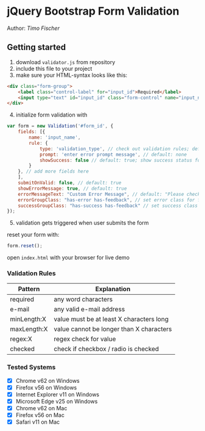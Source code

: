 # jQuery Bootstrap Form Validation

Author: <i>Timo Fischer</i>

## Getting started
1. download `validator.js` from repository
2. include this file to your project
3. make sure your HTML-syntax looks like this:
```html
<div class="form-group">
    <label class="control-label" for="input_id">Required</label>
    <input type="text" id="input_id" class="form-control" name="input_name">
</div>
```
4. initialize form validation with
```javascript
var form = new Validation('#form_id', {
    fields: [{
        name: 'input_name',
        rule: {
            type: 'validation_type', // check out validation rules; default: none
            prompt: 'enter error prompt message', // default: none
            showSuccess: false // default: true; show success status for form-group
        }
    }, // add more fields here 
    ],
    submitOnValid: false, // default: true
    showErrorMessage: true, // default: true
    errorMessageText: "Custom Error Message", // default: "Please check the fields below."
    errorGroupClass: "has-error has-feedback", // set error class for form-group; default: has-error
    successGroupClass: "has-success has-feedback" // set success class for form group; default: has-success
});
```
5. validation gets triggered when user submits the form

reset your form with:
```javascript
form.reset();
```

open `index.html` with your browser for live demo

### Validation Rules

| Pattern | Explanation |
|---|---|
| required | any word characters | 
| e-mail | any valid e-mail address | 
| minLength:X | value must be at least X characters long | 
| maxLength:X | value cannot be longer than X characters | 
| regex:X | regex check for value | 
| checked | check if checkbox / radio is checked |

### Tested Systems
- [X] Chrome v62 on Windows
- [X] Firefox v56 on Windows
- [X] Internet Explorer v11 on Windows
- [X] Microsoft Edge v25 on Windows
- [X] Chrome v62 on Mac
- [X] Firefox v56 on Mac
- [X] Safari v11 on Mac
